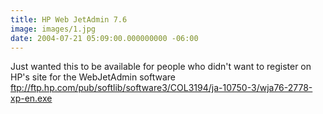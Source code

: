 ```yaml
---
title: HP Web JetAdmin 7.6
image: images/1.jpg
date: 2004-07-21 05:09:00.000000000 -06:00
---
```

Just wanted this to be available for people who didn't want to register on HP's site for the WebJetAdmin software
<br /><a href="ftp://ftp.hp.com/pub/softlib/software3/COL3194/ja-10750-3/wja76-2778-xp-en.exe">ftp://ftp.hp.com/pub/softlib/software3/COL3194/ja-10750-3/wja76-2778-xp-en.exe</a>
<br />
